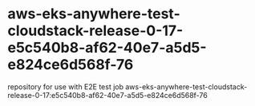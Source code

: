 # aws-eks-anywhere-test-cloudstack-release-0-17-e5c540b8-af62-40e7-a5d5-e824ce6d568f-76
repository for use with E2E test job aws-eks-anywhere-test-cloudstack-release-0-17:e5c540b8-af62-40e7-a5d5-e824ce6d568f-76
